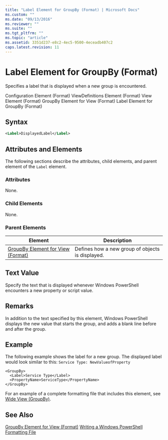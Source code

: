 ```yaml
---
title: "Label Element for GroupBy (Format) | Microsoft Docs"
ms.custom: ""
ms.date: "09/13/2016"
ms.reviewer: ""
ms.suite: ""
ms.tgt_pltfrm: ""
ms.topic: "article"
ms.assetid: 3351d237-e8c2-4ec5-9500-4eceadb407c2
caps.latest.revision: 11
---
```

# Label Element for GroupBy (Format)
Specifies a label that is displayed when a new group is encountered.

 Configuration Element (Format)
ViewDefinitions Element (Format)
View Element (Format)
GroupBy Element for View (Format)
Label Element for GroupBy (Format)

## Syntax

```xml
<Label>DisplayedLabel</Label>
```

## Attributes and Elements
 The following sections describe the attributes, child elements, and parent element of the `Label` element.

### Attributes
 None.

### Child Elements
 None.

### Parent Elements

|Element|Description|
|-------------|-----------------|
|[GroupBy Element for View (Format)](./groupby-element-for-view-format.md)|Defines how a new group of objects is displayed.|

## Text Value
 Specify the text that is displayed whenever Windows PowerShell encounters a new property or script value.

## Remarks
 In addition to the text specified by this element, Windows PowerShell displays the new value that starts the group, and adds a blank line before and after the group.

## Example
 The following example shows the label for a new group. The displayed label would look similar to this: `Service Type: NewValueofProperty`

```
<GroupBy>
  <Label>Service Type</Label>
  <PropertyName>ServiceType</PropertyName>
</GroupBy>

```

 For an example of a complete formatting file that includes this element, see [Wide View (GroupBy)](./wide-view-groupby.md).

## See Also
 [GroupBy Element for View (Format)](./groupby-element-for-view-format.md)
 [Writing a Windows PowerShell Formatting File](./writing-a-windows-powershell-formatting-file.md)
